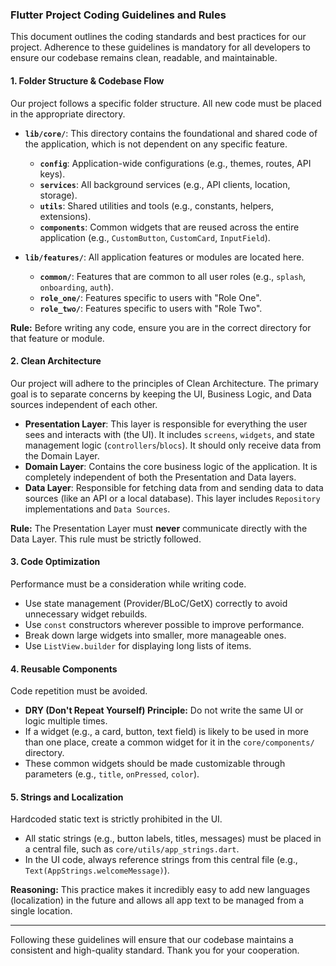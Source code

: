 ### **Flutter Project Coding Guidelines and Rules**

This document outlines the coding standards and best practices for our project. Adherence to these guidelines is mandatory for all developers to ensure our codebase remains clean, readable, and maintainable.

#### **1. Folder Structure & Codebase Flow**

Our project follows a specific folder structure. All new code must be placed in the appropriate directory.

*   **`lib/core/`**: This directory contains the foundational and shared code of the application, which is not dependent on any specific feature.
    *   **`config`**: Application-wide configurations (e.g., themes, routes, API keys).
    *   **`services`**: All background services (e.g., API clients, location, storage).
    *   **`utils`**: Shared utilities and tools (e.g., constants, helpers, extensions).
    *   **`components`**: Common widgets that are reused across the entire application (e.g., `CustomButton`, `CustomCard`, `InputField`).

*   **`lib/features/`**: All application features or modules are located here.
    *   **`common/`**: Features that are common to all user roles (e.g., `splash`, `onboarding`, `auth`).
    *   **`role_one/`**: Features specific to users with "Role One".
    *   **`role_two/`**: Features specific to users with "Role Two".

**Rule:** Before writing any code, ensure you are in the correct directory for that feature or module.

#### **2. Clean Architecture**

Our project will adhere to the principles of Clean Architecture. The primary goal is to separate concerns by keeping the UI, Business Logic, and Data sources independent of each other.

*   **Presentation Layer**: This layer is responsible for everything the user sees and interacts with (the UI). It includes `screens`, `widgets`, and state management logic (`controllers`/`blocs`). It should only receive data from the Domain Layer.
*   **Domain Layer**: Contains the core business logic of the application. It is completely independent of both the Presentation and Data layers.
*   **Data Layer**: Responsible for fetching data from and sending data to data sources (like an API or a local database). This layer includes `Repository` implementations and `Data Sources`.

**Rule:** The Presentation Layer must **never** communicate directly with the Data Layer. This rule must be strictly followed.

#### **3. Code Optimization**

Performance must be a consideration while writing code.

*   Use state management (Provider/BLoC/GetX) correctly to avoid unnecessary widget rebuilds.
*   Use `const` constructors wherever possible to improve performance.
*   Break down large widgets into smaller, more manageable ones.
*   Use `ListView.builder` for displaying long lists of items.

#### **4. Reusable Components**

Code repetition must be avoided.

*   **DRY (Don't Repeat Yourself) Principle:** Do not write the same UI or logic multiple times.
*   If a widget (e.g., a card, button, text field) is likely to be used in more than one place, create a common widget for it in the `core/components/` directory.
*   These common widgets should be made customizable through parameters (e.g., `title`, `onPressed`, `color`).

#### **5. Strings and Localization**

Hardcoded static text is strictly prohibited in the UI.

*   All static strings (e.g., button labels, titles, messages) must be placed in a central file, such as `core/utils/app_strings.dart`.
*   In the UI code, always reference strings from this central file (e.g., `Text(AppStrings.welcomeMessage)`).

**Reasoning:** This practice makes it incredibly easy to add new languages (localization) in the future and allows all app text to be managed from a single location.

---

Following these guidelines will ensure that our codebase maintains a consistent and high-quality standard. Thank you for your cooperation.